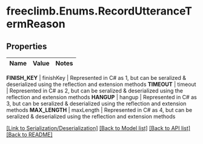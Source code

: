 # freeclimb.Enums.RecordUtteranceTermReason


## Properties

Name | Value | Notes
------------ | ------------- | -------------

**FINISH_KEY** | finishKey | Represented in C# as 1, but can be seralized & deserialized using the reflection and extension methods
**TIMEOUT** | timeout | Represented in C# as 2, but can be seralized & deserialized using the reflection and extension methods
**HANGUP** | hangup | Represented in C# as 3, but can be seralized & deserialized using the reflection and extension methods
**MAX_LENGTH** | maxLength | Represented in C# as 4, but can be seralized & deserialized using the reflection and extension methods



[[Link to Serialization/Deserialization]](../README.md#documentation-for-serialization-deserialization) [[Back to Model list]](../README.md#documentation-for-models) [[Back to API list]](../README.md#documentation-for-api-endpoints) [[Back to README]](../README.md)



